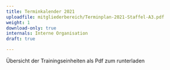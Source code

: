 ```yaml
---
title: Terminkalender 2021
uploadfile: mitgliederbereich/Terminplan-2021-Staffel-A3.pdf
weight: 1
download-only: true
internals: Interne Organisation
draft: true

---
```

Übersicht der Trainingseinheiten als Pdf zum runterladen